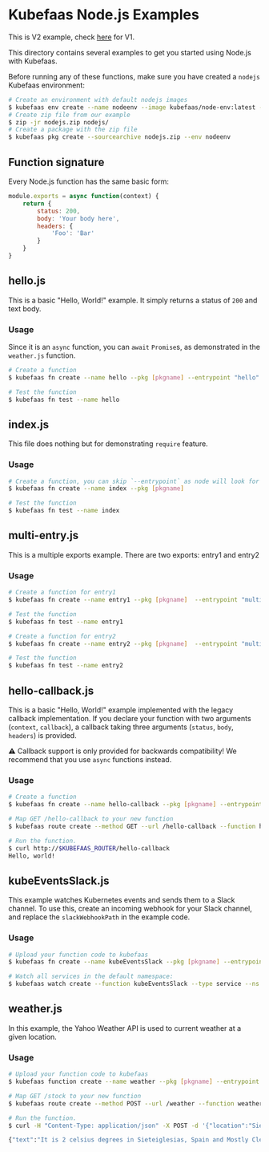 # Kubefaas Node.js Examples

This is V2 example, check [here](README_V1.md) for V1.

This directory contains several examples to get you started using Node.js with Kubefaas.

Before running any of these functions, make sure you have created a `nodejs` Kubefaas environment:

```bash
# Create an environment with default nodejs images
$ kubefaas env create --name nodeenv --image kubefaas/node-env:latest --builder kubefaas/node-builder:latest
# Create zip file from our example
$ zip -jr nodejs.zip nodejs/
# Create a package with the zip file
$ kubefaas pkg create --sourcearchive nodejs.zip --env nodeenv
```

## Function signature

Every Node.js function has the same basic form:

```javascript
module.exports = async function(context) {
    return {
        status: 200,
        body: 'Your body here',
        headers: {
            'Foo': 'Bar'
        }
    }
}
```
## hello.js

This is a basic "Hello, World!" example. It simply returns a status of `200` and text body.

### Usage
Since it is an `async` function, you can `await` `Promise`s, as demonstrated in the `weather.js` function.

```bash
# Create a function
$ kubefaas fn create --name hello --pkg [pkgname] --entrypoint "hello"

# Test the function
$ kubefaas fn test --name hello
```

## index.js

This file does nothing but for demonstrating `require` feature.

### Usage
```bash
# Create a function, you can skip `--entrypoint` as node will look for `index.js` by default
$ kubefaas fn create --name index --pkg [pkgname]

# Test the function
$ kubefaas fn test --name index
```

## multi-entry.js

This is a multiple exports example. There are two exports: entry1 and entry2

### Usage
```bash
# Create a function for entry1
$ kubefaas fn create --name entry1 --pkg [pkgname]  --entrypoint "multi-entry.entry1"

# Test the function
$ kubefaas fn test --name entry1

# Create a function for entry2
$ kubefaas fn create --name entry2 --pkg [pkgname]  --entrypoint "multi-entry.entry2"

# Test the function
$ kubefaas fn test --name entry2
```

## hello-callback.js

This is a basic "Hello, World!" example implemented with the legacy callback implementation. If you declare your function with two arguments (`context`, `callback`), a callback taking three arguments (`status`, `body`, `headers`) is provided.

⚠️️ Callback support is only provided for backwards compatibility! We recommend that you use `async` functions instead.

### Usage

```bash
# Create a function
$ kubefaas fn create --name hello-callback --pkg [pkgname] --entrypoint "hello-callback"

# Map GET /hello-callback to your new function
$ kubefaas route create --method GET --url /hello-callback --function hello-callback

# Run the function.
$ curl http://$KUBEFAAS_ROUTER/hello-callback
Hello, world!
```

## kubeEventsSlack.js

This example watches Kubernetes events and sends them to a Slack channel. To use this, create an incoming webhook for your Slack channel, and replace the `slackWebhookPath` in the example code.

### Usage

```bash
# Upload your function code to kubefaas
$ kubefaas fn create --name kubeEventsSlack --pkg [pkgname] --entrypoint "hello-callback"

# Watch all services in the default namespace:
$ kubefaas watch create --function kubeEventsSlack --type service --ns default
```

## weather.js

In this example, the Yahoo Weather API is used to current weather at a given location.

### Usage

```bash
# Upload your function code to kubefaas
$ kubefaas function create --name weather --pkg [pkgname] --entrypoint "weather"

# Map GET /stock to your new function
$ kubefaas route create --method POST --url /weather --function weather

# Run the function.
$ curl -H "Content-Type: application/json" -X POST -d '{"location":"Sieteiglesias, Spain"}' http://$KUBEFAAS_ROUTER/weather

{"text":"It is 2 celsius degrees in Sieteiglesias, Spain and Mostly Clear"}
```

